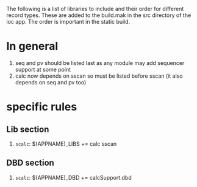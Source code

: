 The following is a list of libraries to include and their order for different record types. These are added to the build.mak in the src directory of the ioc app. The order is important in the static build.

# In general
1. seq and pv should be listed last as any module may add sequencer support at some point
1. calc now depends on sscan so must be listed before sscan (it also depends on seq and pv too)

# specific rules

## Lib section

1. `scalc`: $(APPNAME)_LIBS += calc sscan

## DBD section
1. `scalc`: $(APPNAME)_DBD += calcSupport.dbd

